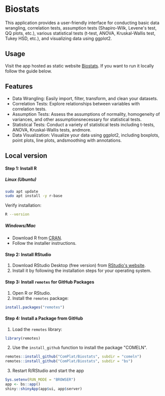 # Biostats

This application provides a user-friendly interface for conducting basic data wrangling, correlation tests, assumption tests (Shapiro-Wilk, Levene's test, QQ plots, etc.), various statistical tests (t-test, ANOVA, Kruskal-Wallis test, Tukey HSD, etc.), and visualizing data using ggplot2.

## Usage

Visit the app hosted as static website [Biostats](https://complat.github.io/Biostats/).
If you want to run it locally follow the guide below.

## Features

- Data Wrangling: Easily import, filter, transform, and clean your datasets.
- Correlation Tests: Explore relationships between variables with correlation tests.
- Assumption Tests: Assess the assumptions of normality, homogeneity of variances, and other assumptionsnecessary 	  for statistical tests.
 - Statistical Tests: Conduct a variety of statistical tests including t-tests, ANOVA, Kruskal-Wallis tests,     andmore.
- Data Visualization: Visualize your data using ggplot2, including boxplots, point plots, line plots, andsmoothing  with annotations.


## Local version

#### Step 1: Install R

##### Linux (Ubuntu)
```bash
sudo apt update
sudo apt install -y r-base
```
Verify installation:
```bash
R --version
```

##### Windows/Mac
- Download R from [CRAN](https://cran.r-project.org/).
- Follow the installer instructions.

#### Step 2: Install RStudio
1. Download RStudio Desktop (free version) from [RStudio's website](https://posit.co/download/rstudio-desktop/).
2. Install it by following the installation steps for your operating system.

#### Step 3: Install `remotes` for GitHub Packages
1. Open R or RStudio.
2. Install the `remotes` package:
```R
install.packages("remotes")
```

#### Step 4: Install a Package from GitHub
1. Load the `remotes` library:
```R
library(remotes)
```
2. Use the `install_github` function to install the package "COMELN".
```R
remotes::install_github("ComPlat/Biostats", subdir = "comeln")
remotes::install_github("ComPlat/Biostats", subdir = "bs")
```

3. Restart R/RStudio and start the app

```R
Sys.setenv(RUN_MODE = "BROWSER")
app <- bs::app()
shiny::shinyApp(app$ui, app$server)
```


